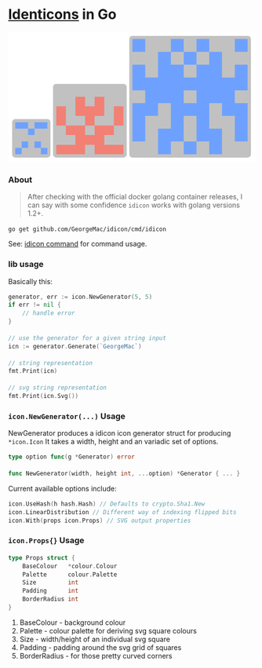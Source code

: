 [Identicons](http://en.wikipedia.org/wiki/Identicon) in Go
================

![idicon](https://raw.githubusercontent.com/GeorgeMac/idicon/gh-pages/images/idicons.png)

### About

> After checking with the official docker golang container releases, I can say with some confidence `idicon` works with golang versions 1.2+.

`go get github.com/GeorgeMac/idicon/cmd/idicon`

See: [idicon command](https://github.com/GeorgeMac/idicon/tree/master/cmd/idicon) for command usage.

### lib usage

Basically this:
```go
generator, err := icon.NewGenerator(5, 5)
if err != nil {
    // handle error
}

// use the generator for a given string input
icn := generator.Generate(`GeorgeMac`)

// string representation
fmt.Print(icn)

// svg string representation
fmt.Print(icn.Svg())
```

### `icon.NewGenerator(...)` Usage

NewGenerator produces a idicon icon generator struct for producing `*icon.Icon`
It takes a width, height and an variadic set of options.

```go
type option func(g *Generator) error

func NewGenerator(width, height int, ...option) *Generator { ... }
```

Current available options include:

```go
icon.UseHash(h hash.Hash) // Defaults to crypto.Sha1.New
icon.LinearDistribution // Different way of indexing flipped bits
icon.With(props icon.Props) // SVG output properties
```

### `icon.Props{}` Usage

```go
type Props struct {
	BaseColour   *colour.Colour
	Palette      colour.Palette
	Size         int
	Padding      int
	BorderRadius int
}
```

1. BaseColour - background colour
2. Palette - colour palette for deriving svg square colours
3. Size - width/height of an individual svg square
4. Padding - padding around the svg grid of squares
5. BorderRadius - for those pretty curved corners
